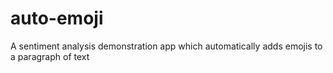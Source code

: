 # auto-emoji
A sentiment analysis demonstration app which automatically adds emojis to a paragraph of text
